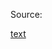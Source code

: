 Source:

[text](https://www.digitalocean.com/community/tutorials/angular-angular-and-leaflet-marker-service)